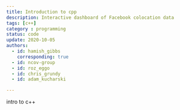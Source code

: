 ```yaml
---
title: Introduction to cpp
description: Interactive dashboard of Facebook colocation data
tags: [c++] 
category : programming
status: code
update: 2020-10-05
authors:
  - id: hamish_gibbs
    corresponding: true
  - id: ncov-group
  - id: roz_eggo
  - id: chris_grundy
  - id: adam_kucharski

---
```


intro to c++
